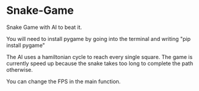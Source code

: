 # Snake-Game
Snake Game with AI to beat it. 


You will need to install pygame by going into the terminal and writing "pip install pygame"


The AI uses a hamiltonian cycle to reach every single square. The game is currently speed up because the snake takes too long to complete the path otherwise.

You can change the FPS in the main function. 
